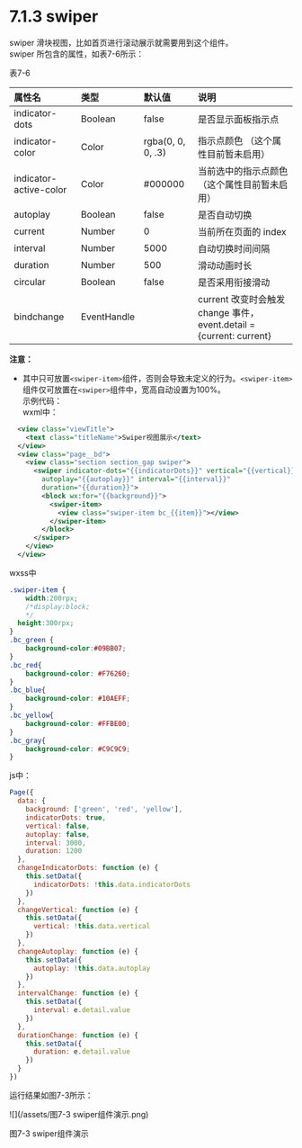 # 7.1.3 swiper

swiper 滑块视图，比如首页进行滚动展示就需要用到这个组件。  
swiper 所包含的属性，如表7-6所示：

表7-6

| 属性名 | 类型 | 默认值 | 说明 |
| :--- | :--- | :--- | :--- |
| indicator-dots | Boolean | false | 是否显示面板指示点 |
| indicator-color | Color | rgba\(0, 0, 0, .3\) | 指示点颜色 （这个属性目前暂未启用） |
| indicator-active-color | Color | \#000000 | 当前选中的指示点颜色 （这个属性目前暂未启用） |
| autoplay | Boolean | false | 是否自动切换 |
| current | Number | 0 | 当前所在页面的 index |
| interval | Number | 5000 | 自动切换时间间隔 |
| duration | Number | 500 | 滑动动画时长 |
| circular | Boolean | false | 是否采用衔接滑动 |
| bindchange | EventHandle |  | current 改变时会触发 change 事件，event.detail = {current: current} |

**注意：**
* 其中只可放置`<swiper-item>`组件，否则会导致未定义的行为。`<swiper-item>`组件仅可放置在`<swiper>`组件中，宽高自动设置为100%。  
示例代码：  
wxml中：

```xml
  <view class="viewTitle">
    <text class="titleName">Swiper视图展示</text>
  </view>
  <view class="page__bd">
    <view class="section section_gap swiper">
      <swiper indicator-dots="{{indicatorDots}}" vertical="{{vertical}}"
        autoplay="{{autoplay}}" interval="{{interval}}" 
        duration="{{duration}}">
        <block wx:for="{{background}}">
          <swiper-item>
            <view class="swiper-item bc_{{item}}"></view>
          </swiper-item>
        </block>
      </swiper>
    </view>
  </view>
```

wxss中

```css
.swiper-item {
    width:200rpx;
    /*display:block;
    */
  height:300rpx;
}
.bc_green {
    background-color:#09BB07;
}
.bc_red{
    background-color: #F76260;
}
.bc_blue{
    background-color: #10AEFF;
}
.bc_yellow{
    background-color: #FFBE00;
}
.bc_gray{
    background-color: #C9C9C9;
}
```

js中：

```js
Page({
  data: {
    background: ['green', 'red', 'yellow'],
    indicatorDots: true,
    vertical: false,
    autoplay: false,
    interval: 3000,
    duration: 1200
  },
  changeIndicatorDots: function (e) {
    this.setData({
      indicatorDots: !this.data.indicatorDots
    })
  },
  changeVertical: function (e) {
    this.setData({
      vertical: !this.data.vertical
    })
  },
  changeAutoplay: function (e) {
    this.setData({
      autoplay: !this.data.autoplay
    })
  },
  intervalChange: function (e) {
    this.setData({
      interval: e.detail.value
    })
  },
  durationChange: function (e) {
    this.setData({
      duration: e.detail.value
    })
  }
})
```

运行结果如图7-3所示：

![](/assets/图7-3 swiper组件演示.png)

图7-3 swiper组件演示